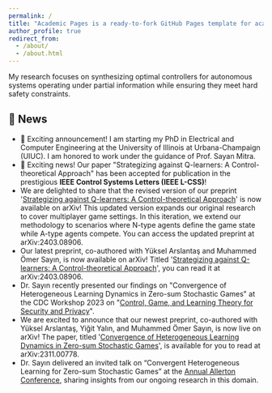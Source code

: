 ```yaml
---
permalink: /
title: "Academic Pages is a ready-to-fork GitHub Pages template for academic personal websites"
author_profile: true
redirect_from: 
  - /about/
  - /about.html
---
```


My research focuses on synthesizing optimal controllers for autonomous systems operating under partial information while ensuring they meet hard safety constraints.

## 📰 News

- 🎉 Exciting announcement! I am starting my PhD in Electrical and Computer Engineering at the University of Illinois at Urbana-Champaign (UIUC). I am honored to work under the guidance of Prof. Sayan Mitra.
- 🎉 Exciting news! Our paper "Strategizing against Q-learners: A Control-theoretical Approach" has been accepted for publication in the prestigious **IEEE Control Systems Letters (IEEE L-CSS)**!
- We are delighted to share that the revised version of our preprint '[Strategizing against Q-learners: A Control-theoretical Approach](https://arxiv.org/abs/2403.08906)' is now available on arXiv! This updated version expands our original research to cover multiplayer game settings. In this iteration, we extend our methodology to scenarios where N-type agents define the game state while A-type agents compete. You can access the updated preprint at arXiv:2403.08906.
- Our latest preprint, co-authored with Yüksel Arslantaş and Muhammed Ömer Sayın, is now available on arXiv! Titled '[Strategizing against Q-learners: A Control-theoretical Approach](https://arxiv.org/abs/2403.08906)', you can read it at arXiv:2403.08906.
- Dr. Sayın recently presented our findings on "Convergence of Heterogeneous Learning Dynamics in Zero-sum Stochastic Games" at the CDC Workshop 2023 on "[Control, Game, and Learning Theory for Security and Privacy](https://sites.google.com/nyu.edu/cdc2023workshop/home?authuser=0)".
- We are excited to announce that our newest preprint, co-authored with Yüksel Arslantaş, Yiğit Yalın, and Muhammed Ömer Sayın, is now live on arXiv! The paper, titled '[Convergence of Heterogeneous Learning Dynamics in Zero-sum Stochastic Games](https://arxiv.org/abs/2311.00778)', is available for you to read at arXiv:2311.00778.
- Dr. Sayın delivered an invited talk on “Convergent Heterogeneous Learning for Zero-sum Stochastic Games” at the [Annual Allerton Conference](https://allerton.csl.illinois.edu/), sharing insights from our ongoing research in this domain.
